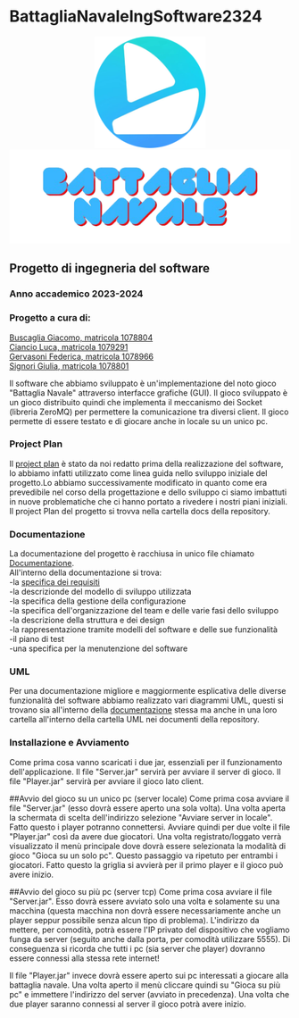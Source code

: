 # BattagliaNavaleIngSoftware2324
<p align="center">
  <img style="width: 200px;" src="docs/resources/Logo.png">
   <img style="width: 550px;" src="docs/resources/BATTAGLIA_NAVALE.png">
</p>

## Progetto di ingegneria del software
### Anno accademico 2023-2024

### Progetto a cura di:
[Buscaglia Giacomo, matricola 1078804](https://github.com/buscst)<br>
[Ciancio Luca, matricola 1079291](https://github.com/LucaCiancio)<br>
[Gervasoni Federica, matricola 1078966](https://github.com/fgervasoni7) <br>
[Signori Giulia, matricola 1078801](https://github.com/giessse)<br>

Il software che abbiamo sviluppato è un'implementazione del noto gioco "Battaglia Navale" attraverso interfacce grafiche (GUI). Il gioco sviluppato è un gioco distribuito quindi che implementa il meccanismo dei Socket (libreria ZeroMQ) per permettere la comunicazione tra diversi client. Il gioco permette di essere testato e di giocare anche in locale su un unico pc. <br>

### Project Plan
Il [project plan](https://github.com/buscst/BattagliaNavaleIngSoftware2324/blob/main/docs/Project%20Plan.md) è stato da noi redatto prima della realizzazione del software, lo abbiamo infatti utilizzato come linea guida nello sviluppo iniziale del progetto.Lo abbiamo successivamente modificato in quanto come era prevedibile nel corso della progettazione e dello sviluppo ci siamo imbattuti in nuove problematiche che ci hanno portato a rivedere i nostri piani iniziali.<br>
Il project Plan del progetto si trovva nella cartella docs della repository.<br>

### Documentazione
La documentazione del progetto è racchiusa in unico file chiamato [Documentazione](https://github.com/buscst/BattagliaNavaleIngSoftware2324/blob/main/docs/Documentazione.md).<br>
All'interno della documentazione si trova:<br>
-la [specifica dei requisiti](https://github.com/buscst/BattagliaNavaleIngSoftware2324/blob/main/docs/Documentazione.md#6-requirement-engineering)<br>
-la descrizionde del modello di sviluppo utilizzata<br>
-la specifica della gestione della configurazione<br>
-la specifica dell'organizzazione del team e delle varie fasi dello sviluppo<br>
-la descrizione della struttura e dei design<br>
-la rappresentazione tramite modelli del software e delle sue funzionalità<br>
-il piano di test <br>
-una specifica per la menutenzione del software <br>


### UML
Per una documentazione migliore e maggiormente esplicativa delle diverse funzionalità del software abbiamo realizzato vari diagrammi UML, questi si trovano sia all'interno della [documentazione](https://github.com/buscst/BattagliaNavaleIngSoftware2324/blob/main/docs/Documentazione.md#7-modelling) stessa ma anche in una loro cartella all'interno della cartella UML nei documenti della repository.<br>

### Installazione e Avviamento
Come prima cosa vanno scaricati i due jar, essenziali per il funzionamento dell'applicazione. 
Il file "Server.jar" servirà per avviare il server di gioco. 
Il file "Player.jar" servirà per avviare il gioco lato client.

##Avvio del gioco su un unico pc (server locale)
Come prima cosa avviare il  file "Server.jar" (esso dovrà essere aperto una sola volta). Una volta aperta la schermata di scelta dell'indirizzo selezione "Avviare server in locale". 
Fatto questo i player potranno connettersi. Avviare quindi per due volte il file "Player.jar" così da avere due giocatori. Una volta registrato/loggato verrà visualizzato il menù principale dove dovrà essere selezionata la modalità di gioco "Gioca su un solo pc".
Questo passaggio va ripetuto per entrambi i giocatori. 
Fatto questo la griglia si avvierà per il primo player e il gioco può avere inizio.

##Avvio del gioco su più pc (server tcp)
Come prima cosa avviare il file "Server.jar". Esso dovrà essere avviato solo una volta e solamente su una macchina (questa macchina non dovrà essere necessariamente anche un player seppur possibile senza alcun tipo di problema).
L'indirizzo da mettere, per comodità, potrà essere l'IP privato del dispositivo che vogliamo funga da server (seguito anche dalla porta, per comodità utilizzare 5555).
Di conseguenza si ricorda che tutti i pc (sia server che player) dovranno essere connessi alla stessa rete internet!

Il file "Player.jar" invece dovrà essere aperto sui pc interessati a giocare alla battaglia navale. Una volta aperto il menù cliccare quindi su "Gioca su più pc" e immettere l'indirizzo del server (avviato in precedenza).
Una volta che due player saranno connessi al server il gioco potrà avere inizio.







